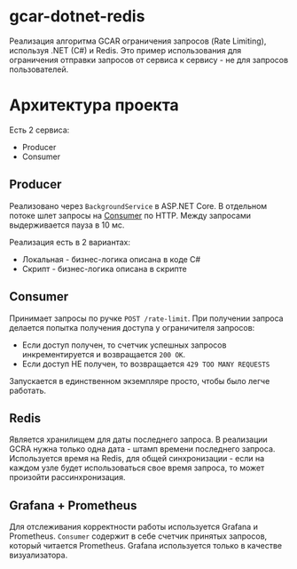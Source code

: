 # gcar-dotnet-redis

Реализация алгоритма GCAR ограничения запросов (Rate Limiting), используя .NET (C#) и Redis.
Это пример использования для ограничения отправки запросов от сервиса к сервису - не для запросов пользователей.

# Архитектура проекта

Есть 2 сервиса:
- Producer
- Consumer

## Producer

Реализовано через `BackgroundService` в ASP.NET Core.
В отдельном потоке шлет запросы на [Consumer](#consumer) по HTTP. 
Между запросами выдерживается пауза в 10 мс.

Реализация есть в 2 вариантах:
- Локальная - бизнес-логика описана в коде C# 
- Скрипт - бизнес-логика описана в скрипте

## Consumer

Принимает запросы по ручке `POST /rate-limit`. 
При получении запроса делается попытка получения доступа у ограничителя запросов: 
- Если доступ получен, то счетчик успешных запросов инкрементируется и возвращается `200 OK`.
- Если доступ НЕ получен, то возвращается `429 TOO MANY REQUESTS`

Запускается в единственном экземпляре просто, чтобы было легче работать.

## Redis

Является хранилищем для даты последнего запроса. 
В реализации GCRA нужна только одна дата - штамп времени последнего запроса.
Используется время на Redis, для общей синхронизации - 
если на каждом узле будет использоваться свое время запроса, то может произойти рассинхронизация. 

## Grafana + Prometheus

Для отслеживания корректности работы используется Grafana и Prometheus.
`Consumer` содержит в себе счетчик принятых запросов, который читается Prometheus.
Grafana используется только в качестве визуализатора.

